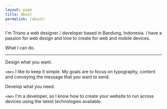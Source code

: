 ```yaml
---
layout: page
title: About
permalink: /about/
---
```

I'm Trisno a web designer / developer based in Bandung, Indonesia. I have a passion for web design and love to create for web and mobile devices.

What I can do.

- - - -

Design what you want.

`<me>` I like to keep it simple. My goals are to focus on typography, content and conveying the message that you want to send.

Develop what you need.

`<me>` I'm a developer, so I know how to create your website to run across devices using the latest technologies available.